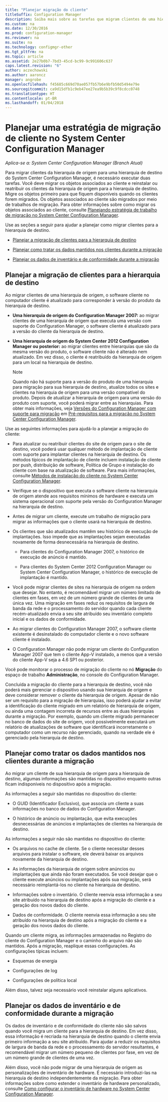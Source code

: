 ```yaml
---
title: "Planejar migração do cliente"
titleSuffix: Configuration Manager
description: Saiba mais sobre as tarefas que migram clientes de uma hierarquia de origem para uma hierarquia de destino do System Center Configuration Manager.
ms.custom: na
ms.date: 12/30/2016
ms.prod: configuration-manager
ms.reviewer: na
ms.suite: na
ms.technology: configmgr-other
ms.tgt_pltfrm: na
ms.topic: article
ms.assetid: 2e27b0b7-7bd3-45cd-bc99-9c991606c637
caps.latest.revision: "6"
author: aczechowski
ms.author: aaroncz
manager: angrobe
ms.openlocfilehash: f45685c669d70ae057fb57b6e9bfb50d5494e79e
ms.sourcegitcommit: ca9d15dfb1c9eb47ee27ea9b5b39c9f8cdcc0748
ms.translationtype: HT
ms.contentlocale: pt-BR
ms.lasthandoff: 01/04/2018
---
```

# <a name="plan-a-client-migration-strategy-in-system-center-configuration-manager"></a>Planejar uma estratégia de migração de cliente no System Center Configuration Manager

*Aplica-se a: System Center Configuration Manager (Branch Atual)*

Para migrar clientes da hierarquia de origem para uma hierarquia de destino do System Center Configuration Manager, é necessário executar duas tarefas. Você deve migrar os objetos associados ao cliente e reinstalar ou reatribuir os clientes da hierarquia de origem para a hierarquia de destino. Migre os objetos primeiro para que fiquem disponíveis quando os clientes forem migrados. Os objetos associados ao cliente são migrados por meio de trabalhos de migração. Para obter informações sobre como migrar os objetos associados ao cliente, consulte [Planejando estratégia de trabalho de migração no System Center Configuration Manager](../../core/migration/planning-a-migration-job-strategy.md).  

 Use as seções a seguir para ajudar a planejar como migrar clientes para a hierarquia de destino.  

-   [Planejar a migração de clientes para a hierarquia de destino](#Planning_for_Client_Agent_Migration)  

-   [Planejar como tratar os dados mantidos nos clientes durante a migração](#Planning_for_Client_Data_Migration)  

-   [Planejar os dados de inventário e de conformidade durante a migração](#Planning_for_Inventory_data_migration)  

##  <a name="Planning_for_Client_Agent_Migration"></a> Planejar a migração de clientes para a hierarquia de destino  
 Ao migrar clientes de uma hierarquia de origem, o software cliente no computador cliente é atualizado para corresponder à versão do produto da hierarquia de destino.  

-   **Uma hierarquia de origem do Configuration Manager 2007:** ao migrar clientes de uma hierarquia de origem que executa uma versão com suporte do Configuration Manager, o software cliente é atualizado para a versão do cliente da hierarquia de destino.  

-   **Uma hierarquia de origem do System Center 2012 Configuration Manager ou posterior:** ao migrar clientes entre hierarquias que são da mesma versão do produto, o software cliente não é alterado nem atualizado. Em vez disso, o cliente é reatribuído da hierarquia de origem para um local na hierarquia de destino.  

    > [!NOTE]  
    >  Quando não há suporte para a versão do produto de uma hierarquia para migração para sua hierarquia de destino, atualize todos os sites e clientes na hierarquia de origem para uma versão compatível do produto. Depois de atualizar a hierarquia de origem para uma versão do produto com suporte, você poderá migrar entre as hierarquias. Para obter mais informações, veja [Versões do Configuration Manager com suporte para migração](../../core/migration/prerequisites-for-migration.md#BKMK_SupportedMigrationVersions) em [Pré-requisitos para a migração no System Center Configuration Manager](../../core/migration/prerequisites-for-migration.md).  

Use as seguintes informações para ajudá-lo a planejar a migração do cliente:  

-   Para atualizar ou reatribuir clientes do site de origem para o site de destino, você poderá usar qualquer método de implantação de cliente com suporte para implantar clientes na hierarquia de destino. Os métodos típicos de implantação de cliente incluem instalação de cliente por push, distribuição de software, Política de Grupo e instalação do cliente com base na atualização de software. Para mais informações, consulte [Métodos de instalação do cliente no System Center Configuration Manager](../../core/clients/deploy/plan/client-installation-methods.md).  

-   Verifique se o dispositivo que executa o software cliente na hierarquia de origem atende aos requisitos mínimos de hardware e executa um sistema operacional com suporte pela versão do Configuration Manager na hierarquia de destino.  

-   Antes de migrar um cliente, execute um trabalho de migração para migrar as informações que o cliente usará na hierarquia de destino.  

-   Os clientes que são atualizados mantêm seu histórico de execução de implantações. Isso impede que as implantações sejam executadas novamente de forma desnecessária na hierarquia de destino.  

    -   Para clientes do Configuration Manager 2007, o histórico de execução de anúncio é mantido.  

    -   Para clientes do System Center 2012 Configuration Manager ou System Center Configuration Manager, o histórico de execução de implantação é mantido.  

-   Você pode migrar clientes de sites na hierarquia de origem na ordem que desejar. No entanto, é recomendável migrar um número limitado de clientes em fases, em vez de um número grande de clientes de uma única vez. Uma migração em fases reduz os requisitos de largura de banda da rede e o processamento do servidor quando cada cliente recém-atualizado envia a seu site atribuído seu inventário completo inicial e os dados de conformidade.  

-   Ao migrar clientes do Configuration Manager 2007, o software cliente existente é desinstalado do computador cliente e o novo software cliente é instalado.  

-   O Configuration Manager não pode migrar um cliente do Configuration Manager 2007 que tem o cliente App-V instalado, a menos que a versão do cliente App-V seja a 4.6 SP1 ou posterior.  

Você pode monitorar o processo de migração do cliente no nó **Migração** do espaço de trabalho **Administração**, no console do Configuration Manager.  

Concluída a migração do cliente para a hierarquia de destino, você não poderá mais gerenciar o dispositivo usando sua hierarquia de origem e deve considerar remover o cliente da hierarquia de origem. Apesar de não ser um requisito para a migração de hierarquias, isso poderá ajudar a evitar a identificação do cliente migrado em um relatório de hierarquia de origem, ou ainda uma contagem incorreta de recursos entre as duas hierarquias durante a migração. Por exemplo, quando um cliente migrado permanecer no banco de dados do site de origem, você possivelmente executará um relatório de atualizações de software que identificará incorretamente o computador como um recurso não gerenciado, quando na verdade ele é gerenciado pela hierarquia de destino.  

##  <a name="Planning_for_Client_Data_Migration"></a> Planejar como tratar os dados mantidos nos clientes durante a migração  
Ao migrar um cliente de sua hierarquia de origem para a hierarquia de destino, algumas informações são mantidas no dispositivo enquanto outras ficam indisponíveis no dispositivo após a migração.  

As informações a seguir são mantidas no dispositivo do cliente:  

-   O GUID (Identificador Exclusivo), que associa um cliente a suas informações no banco de dados do Configuration Manager.  

-   O histórico de anúncio ou implantação, que evita execuções desnecessárias de anúncios e implantações de clientes na hierarquia de destino.  

As informações a seguir não são mantidas no dispositivo do cliente:  

-   Os arquivos no cache de cliente. Se o cliente necessitar desses arquivos para instalar o software, ele deverá baixar os arquivos novamente da hierarquia de destino.  

-   As informações da hierarquia de origem sobre anúncios ou implantações que ainda não foram executados. Se você desejar que o cliente execute anúncios ou implantações após sua migração, será necessário reimplantá-los no cliente na hierarquia de destino.  

-   Informações sobre o inventário. O cliente reenvia essa informação a seu site atribuído na hierarquia de destino após a migração do cliente e a geração dos novos dados do cliente.  

-   Dados de conformidade. O cliente reenvia essa informação a seu site atribuído na hierarquia de destino após a migração do cliente e a geração dos novos dados do cliente.  

Quando um cliente migra, as informações armazenadas no Registro do cliente do Configuration Manager e o caminho do arquivo não são mantidos. Após a migração, reaplique essas configurações. As configurações típicas incluem:  

-   Esquemas de energia  

-   Configurações de log  

-   Configurações de política local  

Além disso, talvez seja necessário você reinstalar alguns aplicativos.  

##  <a name="Planning_for_Inventory_data_migration"></a> Planejar os dados de inventário e de conformidade durante a migração  
Os dados de inventário e de conformidade do cliente não são salvos quando você migra um cliente para a hierarquia de destino. Em vez disso, essa informação é recriada na hierarquia de destino quando o cliente envia primeiro informação a seu site atribuído. Para ajudar a reduzir os requisitos de largura de banda da rede e o processamento do servidor resultantes, é recomendável migrar um número pequeno de clientes por fase, em vez de um número grande de clientes de uma vez.  

 Além disso, você não pode migrar de uma hierarquia de origem as personalizações de inventário de hardware. É necessário introduzi-las na hierarquia de destino independentemente da migração. Para obter informações sobre como estender o inventário de hardware personalizado, consulte [Como configurar o inventário de hardware no System Center Configuration Manager](../../core/clients/manage/inventory/configure-hardware-inventory.md).  
